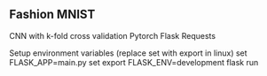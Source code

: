 ## Fashion MNIST
CNN with k-fold cross validation
Pytorch
Flask
Requests


Setup environment variables (replace set with export in linux)
set FLASK_APP=main.py
set export FLASK_ENV=development
flask run
